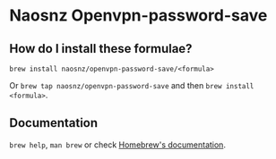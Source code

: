 # Naosnz Openvpn-password-save

## How do I install these formulae?

`brew install naosnz/openvpn-password-save/<formula>`

Or `brew tap naosnz/openvpn-password-save` and then `brew install <formula>`.

## Documentation

`brew help`, `man brew` or check [Homebrew's documentation](https://docs.brew.sh).
